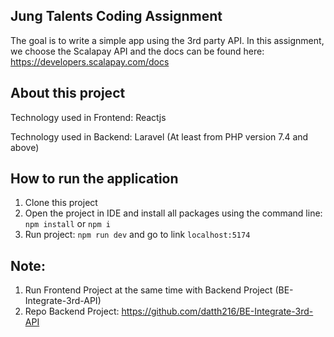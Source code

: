 ## Jung Talents Coding Assignment

The goal is to write a simple app using the 3rd party API. In this assignment, we choose the Scalapay API and the docs can be found here: https://developers.scalapay.com/docs

## About this project

Technology used in Frontend: Reactjs

Technology used in Backend: Laravel (At least from PHP version 7.4 and above)

## How to run the application

1. Clone this project
2. Open the project in IDE and install all packages using the command line: `npm install` or `npm i`
3. Run project: `npm run dev` and go to link `localhost:5174`

## Note: 
1. Run Frontend Project at the same time with Backend Project (BE-Integrate-3rd-API)
2. Repo Backend Project: https://github.com/datth216/BE-Integrate-3rd-API
